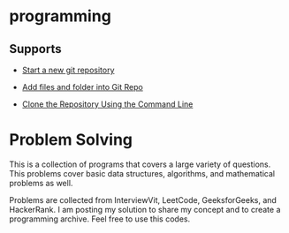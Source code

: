 # programming


## Supports

- [Start a new git repository](http://kbroman.org/github_tutorial/pages/init.html)

- [Add files and folder into Git Repo](https://stackoverflow.com/questions/8775850/how-do-i-add-files-and-folders-into-github-repos)

- [Clone the Repository Using the Command Line](https://services.github.com/on-demand/github-cli/clone-repo-cli)

# Problem Solving
<p>
This is a collection of programs that covers a large variety of questions. This problems cover basic data structures, algorithms, and mathematical problems as well.

Problems are collected from InterviewVit, LeetCode, GeeksforGeeks, and HackerRank. I am posting my solution to share my concept and to create a programming archive. Feel free to use this codes.
</p>

